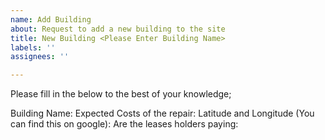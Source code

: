 ```yaml
---
name: Add Building
about: Request to add a new building to the site
title: New Building <Please Enter Building Name>
labels: ''
assignees: ''

---
```


Please fill in the below to the best of your knowledge;

Building Name:
Expected Costs of the repair:
Latitude and Longitude (You can find this on google):
Are the leases holders paying:

